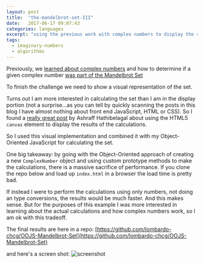 ```yaml
---
layout: post
title:  "the-mandelbrot-set-III"
date:   2017-06-17 09:07:43
categories: languages
excerpt: "using the previous work with complex numbers to display the set in a browser"
tags:
  - imaginary-numbers
  - algorithms
---
```


Previously, we [learned about complex numbers](/languages/2017/06/11/the-Mandelbrot-set.html) and how to determine if a given complex number [was part of the Mandelbrot Set](/languages/2017/06/13/the-mandelbrot-set-II.html)

To finish the challenge we need to show a visual representation of the set.

Turns out I am more interested in calculating the set than I am in the display portion (not a surprise...as you can tell by quickly scanning the posts in this blog I have almost nothing about front end JavaScript, HTML or CSS).  So I found a [really great post](http://progur.com/2017/02/create-mandelbrot-fractal-javascript.html) by Ashraff Hathibelagal about using the HTML5 `canvas` element to display the results of the calculations.

So I used this visual implementation and combined it with my Object-Oriented JavaScript for calculating the set.

One big takeaway: by going with the Object-Oriented approach of creating a new `ComplexNumber` object and using custom prototype methods to make the calculations, there is a massive sacrifice of performance.  If you clone the repo below and load up `index.html` in a browser the load time is pretty bad.  

If instead I were to perform the calculations using only numbers, not doing an type conversions, the results would be much faster.  And this makes sense.  But for the purposes of this example I was more interested in learning about the actual calculations and how complex numbers work, so I am ok with this tradeoff.

The final results are here in a repo:
[https://github.com/lombardo-chcg/OOJS-Mandelbrot-Set](https://github.com/lombardo-chcg/OOJS-Mandelbrot-Set)

and here's a screen shot:
![screenshot](https://raw.githubusercontent.com/lombardo-chcg/OOJS-Mandelbrot-Set/master/screenShot.pngato)
